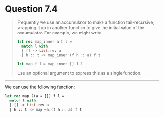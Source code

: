 # Question 7.4

> Frequently we use an accumulator to make a function tail-recursive, wrapping it up in another function to give the initial value of the accumulator.
> For example, we might write:
> ```ocaml
> let rec map_inner a f l =
>   match l with
>   | [] -> List.rev a
>   | h :: t -> map_inner (f h :: a) f t
>
> let map f l = map_inner [] f l
> ```
> Use an optional argument to express this as a single function.

---

We can use the following function:
```ocaml
let rec map ?(a = []) f l =
  match l with
  | [] -> List.rev a
  | h :: t -> map ~a:(f h :: a) f t
```
